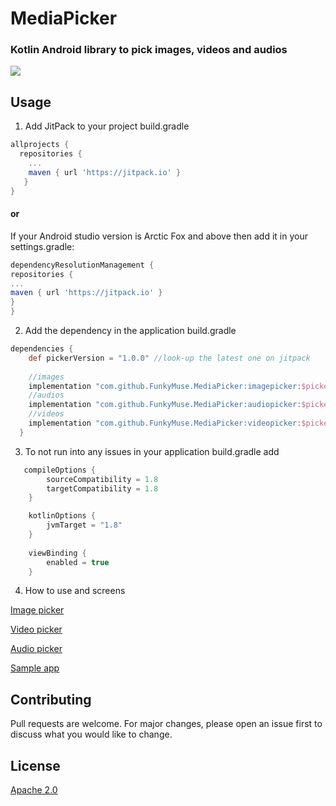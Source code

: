 



# MediaPicker
### Kotlin Android library to pick images, videos and audios 

![](https://jitpack.io/v/FunkyMuse/MediaPicker.svg)

## Usage
1. Add JitPack to your project build.gradle

```gradle
allprojects {
  repositories {
    ...
    maven { url 'https://jitpack.io' }
   }
}
```

#### or

If your Android studio version is Arctic Fox and above then add it in your settings.gradle:

```gradle
dependencyResolutionManagement {
repositories {
...
maven { url 'https://jitpack.io' }
}
}
```

2. Add the dependency in the application build.gradle

```gradle
dependencies {
    def pickerVersion = "1.0.0" //look-up the latest one on jitpack
    
    //images
    implementation "com.github.FunkyMuse.MediaPicker:imagepicker:$pickerVersion"
    //audios
    implementation "com.github.FunkyMuse.MediaPicker:audiopicker:$pickerVersion"
    //videos
    implementation "com.github.FunkyMuse.MediaPicker:videopicker:$pickerVersion"
  }
```

3. To not run into any issues in your application build.gradle add

```gradle
   compileOptions {
        sourceCompatibility = 1.8
        targetCompatibility = 1.8
    }

    kotlinOptions {
        jvmTarget = "1.8"
    }
    
    viewBinding {
        enabled = true
    }
```

4. How to use and screens

[Image picker](https://github.com/FunkyMuse/MediaPicker/tree/master/imagepicker)

[Video picker](https://github.com/FunkyMuse/MediaPicker/tree/master/videopicker)

[Audio picker](https://github.com/FunkyMuse/MediaPicker/tree/master/audiopicker)

[Sample app](https://github.com/FunkyMuse/MediaPicker/blob/master/app/src/main/java/com/crazylegend/mediapicker/MainActivity.kt)

## Contributing
Pull requests are welcome. For major changes, please open an issue first to discuss what you would like to change.

## License
[Apache 2.0](https://www.apache.org/licenses/LICENSE-2.0)
